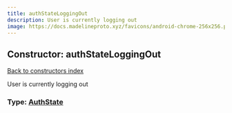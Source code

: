 ```yaml
---
title: authStateLoggingOut
description: User is currently logging out
image: https://docs.madelineproto.xyz/favicons/android-chrome-256x256.png
---
```

## Constructor: authStateLoggingOut  
[Back to constructors index](index.md)



User is currently logging out




### Type: [AuthState](../types/AuthState.md)



